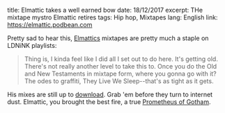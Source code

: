 title: Elmattic takes a well earned bow
date: 18/12/2017
excerpt: THe mixtape mystro Elmattic retires
tags: Hip hop, Mixtapes
lang: English
link: https://elmattic.podbean.com

Pretty sad to hear this, [Elmattics](https://elmattic.podbean.com) mixtapes are pretty much a staple on LDNiNK playlists:

> Thing is, I kinda feel like I did all I set out to do here. It's getting old. There's not really another level to take this to. Once you do the Old and New Testaments in mixtape form, where you gonna go with it? The odes to graffiti, They Live We Sleep--that's as tight as it gets.

His mixes are still up to [download](https://elmattic.podbean.com). Grab 'em before they turn to internet dust. Elmattic, you brought the best fire, a true [Prometheus of Gotham](https://elmattic.podbean.com).
